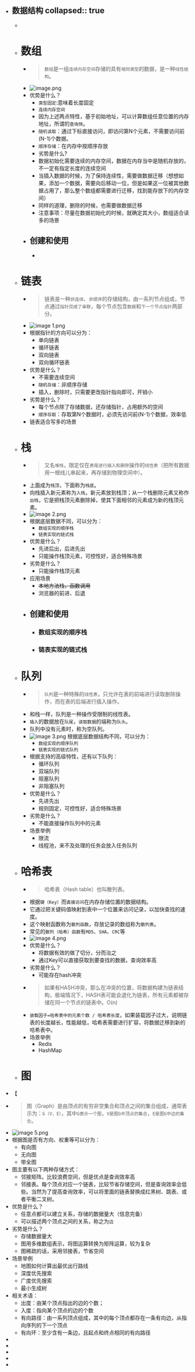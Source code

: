 - 数据结构
  collapsed:: true
	-
	-
	- # 数组
		- > `数组`是一组`连续内存空间`存储的具有`相同类型`的数据，是一种`线性结构`。
		- ![image.png](../assets/image_1668160751217_0.png)
		- 优势是什么？
			- `类型固定`:意味着长度固定
			- `连续内存空间`
			- 因为上述两点特性，基于初始地址，可以计算数组任意位置的内存地址，所谓的`查询快`。
			- `随机读取`：通过下标直接访问，即访问第N个元素，不需要访问前(N-1)个数据。
			- `顺序存储`：在内存中按顺序存放
			- 劣势是什么?
			- 数据初始化需要连续的内存空间，数据在内存当中是随机存放的，不一定有指定长度的连续空间
			- 当插入数据的时候，为了保持连续性，需要做数据迁移（想想如果，添加一个数据，需要向后移动一位，但是如果这一位被其他数据占用了，那么整个数组都需要进行迁移，找到能存放下的内存空间）
			- 同样的道理，删除的时候，也需要做数据迁移
			- 注意事项：尽量在数据初始化的时候，就确定其大小，数组适合读多的场景
		- ## 创建和使用
			- ```Go
			  
			  ```
	- # 链表
		- > 链表是一种`非连续`、`非顺序`的存储结构，由一系列节点组成，节点通过`指针完成了串联`，每个节点包含`数据`和`下一个节点指针`两部分。
		- ![image 1.png](../assets/image_1_1668160770250_0.png)
		- 根据指针的方向可以分为：
			- 单向链表
			- 循环链表
			- 双向链表
			- 双向循环链表
		- 优势是什么？
			- 不需要连续空间
			- `随机存储`：非顺序存储
			- 插入，删除时，只需要更改指针指向即可，开销小
		- 劣势是什么？
			- 每个节点除了存储数据，还存储指针，占用额外的空间
			- `顺序存取`：存取第N个数据时，必须先访问前(N-1)个数据，效率低
		- 链表适合写多的场景
	- # 栈
		- > 又名`堆栈`，限定仅在`表尾进行插入和删除`操作的`线性表`（把所有数据用一根线儿串起来，再存储到物理空间中）。
		- 上面成为`栈顶`，下面称为`栈底`。
		- 向栈插入新元素称为`入栈`，新元素放到栈顶；从一个栈删除元素又称作`出栈`，它是把栈顶元素删除掉，使其下面相邻的元素成为新的栈顶元素。
		- ![image 2.png](../assets/image_2_1668160864680_0.png)
		- 根据底层数据不同，可以分为：
			- `数组实现的顺序栈`
			- `链表实现的链式栈`
		- 优势是什么？
			- 先进后出，后进先出
			- 只能操作栈顶元素，可控性好，适合特殊场景
		- 劣势是什么？
			- 只能操作栈顶元素
		- 应用场景
			- ~~本地方法栈，函数调用~~
			- 浏览器的前进、后退
		- ## 创建和使用
			- ### 数组实现的顺序栈
			- ### 链表实现的链式栈
	- # 队列
		- > `队列`是一种特殊的`线性表`，只允许在表的前端进行读取删除操作，而在表的后端进行插入操作。
		- 和栈一样，队列是一种操作受限制的线性表。
		- `插入`的数据放在`队尾`，`读取数据`的端称为`队头`。
		- 队列中没有元素时，称为空队列。
		- ![image 3.png](../assets/image_3_1668161215328_0.png) 
		  根据底层数据结构不同，可以分为：
			- `数组实现的顺序队列`
			- `链表实现的链式队列`
		- 根据支持的高级特性，还有以下队列：
			- 循环队列
			- 双端队列
			- 阻塞队列
			- 非阻塞队列
		- 优势是什么？
			- 先进先出
			- 规则固定，可控性好，适合特殊场景
		- 劣势是什么？
			- 不能直接操作队列中的元素
		- 场景举例
			- 限流
			- 线程池，来不及处理的任务会放入任务队列
	- # 哈希表
		- > 哈希表（Hash table）也叫散列表。
		- 根据`键（Key）`而`直接访问`在内存存储位置的数据结构。
		- 它通过把关键码值映射到表中一个位置来访问记录，以加快查找的速度。
		- 这个映射函数称为`散列函数`，存放记录的数组称为`散列表`。
		- 常见的`散列（哈希）函数`有`MD5`、`SHA`、`CRC`等
		- ![image 4.png](../assets/image_4_1668161337362_0.png)
		- 优势是什么？
			- 将数据有效的做了切分，分而治之
			- 通过Key可以直接获取到要查找的数据，查询效率高
		- 劣势是什么？
			- 可能存在hash冲突
		- > 如果有HASH冲突，那么在冲突的位置，将数据构建为链表结构，极端情况下，HASH表可能会退化为链表，所有元素都被存储在同一个节点的链表中。O(n)
		- `装载因子=哈希表中的元素个数 / 哈希表长度`，如果装载因子过大，说明链表的长度越长，性能越低，哈希表需要进行扩容，将数据迁移到新的哈希表中。
		- 场景举例
			- Redis
			- HashMap
	- # 图
- 【
- > 图（Graph）是由顶点的有穷非空集合和顶点之间的集合组成，通常表示为：`G（V，E）`，其中`G表示一个图`，`V是图G中顶点的集合`，`E是图G中边的集合`。
- ![image 5.png](../assets/image_5_1668161410797_0.png)
- 根据图是否有方向、权重等可以分为：
	- 有向图
	- 无向图
	- 带全图
- 图主要有以下两种存储方式：
	- 邻接矩阵。比较浪费空间，但是优点是查询效率高
	- 邻接表。每个顶点对应一个链表，比较节省存储空间，但是查询效率会低些。当然为了提高查询效率，可以将里面的链表替换成红黑树、跳表、或者平衡二叉树。
- 优势是什么？
	- 任意点都可以建立关系，存储的数据量大（信息完备）
	- 可以描述两个顶点之间的关系，称之为`边`
- 劣势是什么？
	- 存储数据量大
	- 图用多维数组表示，将图运算转换为矩阵运算，较为复杂
	- 图稀疏的话，采用邻接表，节省空间
- 场景举例
	- 地图如何计算出最优出行路线
	- 深度优先搜索
	- 广度优先搜索
	- 最小生成树
- 相关术语：
	- 出度：由某个顶点指出的边的个数；
	- 入度：指向某个顶点的边的个数
	- 有向路径：由一系列顶点组成，其中的每个顶点都存在一条有向边，从指向序列的下一个顶点
	- 有向环：至少含有一条边，且起点和终点相同的有向路径
-
-
-
-
-